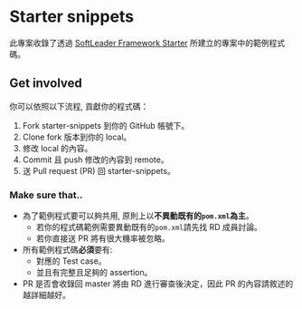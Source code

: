 # Starter snippets

此專案收錄了透過 [SoftLeader Framework Starter](https://github.com/softleader/softleader-framework-starter) 所建立的專案中的範例程式碼。

## Get involved

你可以依照以下流程, 貢獻你的程式碼：

1. Fork starter-snippets 到你的 GitHub 帳號下。
2. Clone fork 版本到你的 local。
3. 修改 local 的內容。
4. Commit 且 push 修改的內容到 remote。
5. 送 Pull request (PR) 回 starter-snippets。

### Make sure that..

- 為了範例程式要可以夠共用, 原則上以**不異動既有的`pom.xml`為主**。
	- 若你的程式碼範例需要異動既有的`pom.xml`請先找 RD 成員討論。
	- 若你直接送 PR 將有很大機率被忽略。
- 所有範例程式碼**必須**要有:
	- 對應的 Test case。
	- 並且有完整且足夠的 assertion。
- PR 是否會收錄回 master 將由 RD 進行審查後決定，因此 PR 的內容請敘述的越詳細越好。

